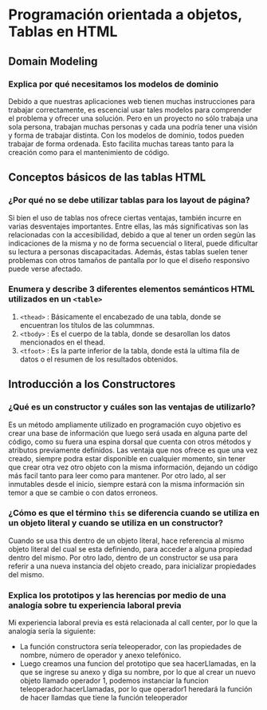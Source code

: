 # Programación orientada a objetos, Tablas en HTML

## Domain Modeling

### Explica por qué necesitamos los modelos de dominio

Debido a que nuestras aplicaciones web tienen muchas instrucciones para trabajar correctamente, es escencial usar tales modelos para comprender el problema y ofrecer una solución. Pero en un proyecto no sólo trabaja una sola persona, trabajan muchas personas y cada una podría tener una visión y forma de trabajar distinta. Con los modelos de dominio, todos pueden trabajar de forma ordenada. Esto facilita muchas tareas tanto para la creación como para el mantenimiento de código.

## Conceptos básicos de las tablas HTML

### ¿Por qué no se debe utilizar tablas para los layout de página?

Si bien el uso de tablas nos ofrece ciertas ventajas, también incurre en varias desventajes importantes. Entre ellas, las más significativas son las relacionadas con la accesibilidad, debido a que al tener un orden según las indicaciones de la misma y no de forma secuencial o literal, puede dificultar su lectura a personas discapacitadas. Además, éstas tablas suelen tener problemas con otros tamaños de pantalla por lo que el diseño responsivo puede verse afectado.

### Enumera y describe 3 diferentes elementos semánticos HTML utilizados en un `<table>`

1. `<thead>` : Básicamente el encabezado de una tabla, donde se encuentran los títulos de las colummnas.
2. `<tbody>` : Es el cuerpo de la tabla, donde se desarollan los datos mencionados en el thead.
3. `<tfoot>` : Es la parte inferior de la tabla, donde está la ultima fila de datos o el resumen de los resultados obtenidos.

## Introducción a los Constructores

### ¿Qué es un constructor y cuáles son las ventajas de utilizarlo?

Es un  método ampliamente utilizado en programación cuyo objetivo es crear una base de información que luego será usada en alguna parte del código, como su fuera una espina dorsal que cuenta con otros métodos y atributos previamente definidos. Las ventaja que nos ofrece es que una vez creado, siempre podra estar disponible en cualquier momento, sin tener que crear otra vez otro objeto con la misma información, dejando un código más facil tanto para leer como para mantener. Por otro lado, al ser inmutables desde el inicio, siempre estará con la misma información sin temor a que se cambie o con datos erroneos.

### ¿Cómo es que el término `this` se diferencia cuando se utiliza en un objeto literal y cuando se utiliza en un constructor?

Cuando se usa this dentro de un objeto literal, hace referencia al mismo objeto literal del cual se esta definiendo, para acceder a alguna propiedad dentro del mismo. Por otro lado, dentro de un constructor se usa para referir a una nueva instancia del objeto creado, para inicializar propiedades del mismo.

### Explica los prototipos y las herencias por medio de una analogía sobre tu experiencia laboral previa

Mi experiencia laboral previa es está relacionada al call center, por lo que la analogía sería la siguiente:

- La función constructora sería teleoperador, con las propiedades de nombre, número de operador y anexo telefónico.
- Luego creamos una funcion del prototipo que sea hacerLlamadas, en la que se ingrese su anexo y diga su nombre, por lo que al crear un nuevo objeto llamado operador 1, podemos instanciar la funcion teleoperador.hacerLlamadas, por lo que operador1 heredará la función de hacer llamdas que tiene la función teleoperador

